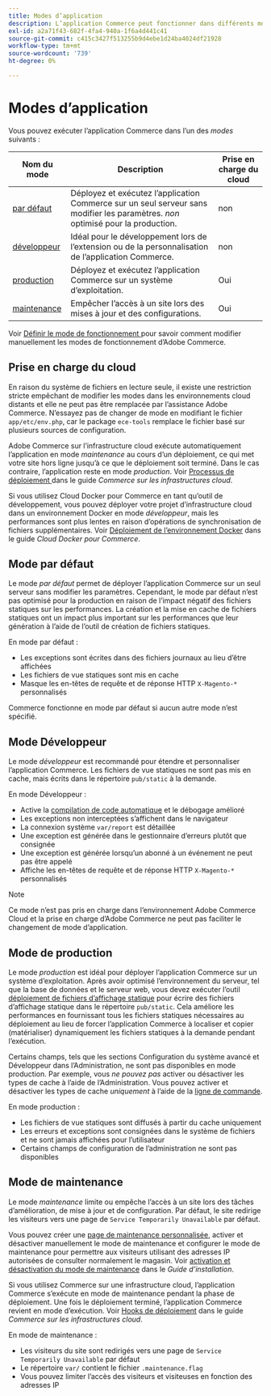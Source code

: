 ```yaml
---
title: Modes d’application
description: L’application Commerce peut fonctionner dans différents modes en fonction de vos besoins. Consultez une liste détaillée des modes d’application disponibles.
exl-id: a2a71f43-682f-4fa4-940a-1f6a4d441c41
source-git-commit: c415c3427f513255b9d4ebe1d24ba4024df21928
workflow-type: tm+mt
source-wordcount: '739'
ht-degree: 0%

---
```


# Modes d’application

Vous pouvez exécuter l’application Commerce dans l’un des _modes_ suivants :

| Nom du mode | Description | Prise en charge du cloud |
| ------------------------ | ------------------- | ------------- |
| [par défaut](#default-mode) | Déployez et exécutez l’application Commerce sur un seul serveur sans modifier les paramètres. _non_ optimisé pour la production. | non |
| [développeur](#developer-mode) | Idéal pour le développement lors de l’extension ou de la personnalisation de l’application Commerce. | non |
| [production](#production-mode) | Déployez et exécutez l’application Commerce sur un système d’exploitation. | Oui |
| [maintenance](#maintenance-mode) | Empêcher l’accès à un site lors des mises à jour et des configurations. | Oui |

Voir [ Définir le mode de fonctionnement ](../cli/set-mode.md) pour savoir comment modifier manuellement les modes de fonctionnement d’Adobe Commerce.

## Prise en charge du cloud

En raison du système de fichiers en lecture seule, il existe une restriction stricte empêchant de modifier les modes dans les environnements cloud distants et elle ne peut pas être remplacée par l’assistance Adobe Commerce. N’essayez pas de changer de mode en modifiant le fichier `app/etc/env.php`, car le package `ece-tools` remplace le fichier basé sur plusieurs sources de configuration.

Adobe Commerce sur l’infrastructure cloud exécute automatiquement l’application en mode _maintenance_ au cours d’un déploiement, ce qui met votre site hors ligne jusqu’à ce que le déploiement soit terminé. Dans le cas contraire, l’application reste en mode _production_. Voir [ Processus de déploiement ](https://experienceleague.adobe.com/docs/commerce-cloud-service/user-guide/develop/deploy/process.html#deploy-phase) dans le guide _Commerce sur les infrastructures cloud_.

Si vous utilisez Cloud Docker pour Commerce en tant qu’outil de développement, vous pouvez déployer votre projet d’infrastructure cloud dans un environnement Docker en mode _développeur_, mais les performances sont plus lentes en raison d’opérations de synchronisation de fichiers supplémentaires. Voir [Déploiement de l’environnement Docker](https://developer.adobe.com/commerce/cloud-tools/docker/deploy/#launch-mode) dans le guide _Cloud Docker pour Commerce_.


## Mode par défaut

Le mode _par défaut_ permet de déployer l’application Commerce sur un seul serveur sans modifier les paramètres. Cependant, le mode par défaut n’est pas optimisé pour la production en raison de l’impact négatif des fichiers statiques sur les performances. La création et la mise en cache de fichiers statiques ont un impact plus important sur les performances que leur génération à l’aide de l’outil de création de fichiers statiques.

En mode par défaut :

- Les exceptions sont écrites dans des fichiers journaux au lieu d’être affichées
- Les fichiers de vue statiques sont mis en cache
- Masque les en-têtes de requête et de réponse HTTP `X-Magento-*` personnalisés

Commerce fonctionne en mode par défaut si aucun autre mode n’est spécifié.

## Mode Développeur

Le mode _développeur_ est recommandé pour étendre et personnaliser l’application Commerce. Les fichiers de vue statiques ne sont pas mis en cache, mais écrits dans le répertoire `pub/static` à la demande.

En mode Développeur :

- Active la [compilation de code automatique](../cli/code-compiler.md) et le débogage amélioré
- Les exceptions non interceptées s’affichent dans le navigateur
- La connexion système `var/report` est détaillée
- Une exception est générée dans le gestionnaire d’erreurs plutôt que consignée
- Une exception est générée lorsqu’un abonné à un événement ne peut pas être appelé
- Affiche les en-têtes de requête et de réponse HTTP `X-Magento-*` personnalisés

>[!NOTE]
>
>Ce mode n’est pas pris en charge dans l’environnement Adobe Commerce Cloud et la prise en charge d’Adobe Commerce ne peut pas faciliter le changement de mode d’application.

## Mode de production

Le mode _production_ est idéal pour déployer l’application Commerce sur un système d’exploitation. Après avoir optimisé l’environnement du serveur, tel que la base de données et le serveur web, vous devez exécuter l’outil [déploiement de fichiers d’affichage statique](../cli/static-view-file-deployment.md) pour écrire des fichiers d’affichage statique dans le répertoire `pub/static`. Cela améliore les performances en fournissant tous les fichiers statiques nécessaires au déploiement au lieu de forcer l’application Commerce à localiser et copier (matérialiser) dynamiquement les fichiers statiques à la demande pendant l’exécution.

Certains champs, tels que les sections Configuration du système avancé et Développeur dans l’Administration, ne sont pas disponibles en mode production. Par exemple, vous _ne pouvez pas_ activer ou désactiver les types de cache à l’aide de l’Administration. Vous pouvez activer et désactiver les types de cache _uniquement_ à l’aide de la [ligne de commande](../cli/manage-cache.md#config-cli-subcommands-cache-en).

En mode production :

- Les fichiers de vue statiques sont diffusés à partir du cache uniquement
- Les erreurs et exceptions sont consignées dans le système de fichiers et ne sont jamais affichées pour l’utilisateur
- Certains champs de configuration de l’administration ne sont pas disponibles

## Mode de maintenance

Le mode _maintenance_ limite ou empêche l’accès à un site lors des tâches d’amélioration, de mise à jour et de configuration. Par défaut, le site redirige les visiteurs vers une page de `Service Temporarily Unavailable` par défaut.

Vous pouvez créer une [page de maintenance personnalisée](../../upgrade/troubleshooting/maintenance-mode-options.md), activer et désactiver manuellement le mode de maintenance et configurer le mode de maintenance pour permettre aux visiteurs utilisant des adresses IP autorisées de consulter normalement le magasin. Voir [activation et désactivation du mode de maintenance](../../installation/tutorials/maintenance-mode.md) dans le _Guide d’installation_.

Si vous utilisez Commerce sur une infrastructure cloud, l’application Commerce s’exécute en mode de maintenance pendant la phase de déploiement. Une fois le déploiement terminé, l’application Commerce revient en mode d’exécution. Voir [Hooks de déploiement](https://experienceleague.adobe.com/docs/commerce-cloud-service/user-guide/develop/deploy/best-practices.html#phase-5%3A-deployment-hooks) dans le guide _Commerce sur les infrastructures cloud_.

En mode de maintenance :

- Les visiteurs du site sont redirigés vers une page de `Service Temporarily Unavailable` par défaut
- Le répertoire `var/` contient le fichier `.maintenance.flag`
- Vous pouvez limiter l’accès des visiteurs et visiteuses en fonction des adresses IP
